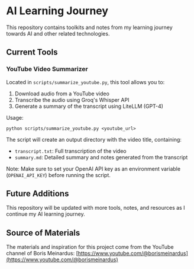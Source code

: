 # AI Learning Journey

This repository contains toolkits and notes from my learning journey towards AI and other related technologies.

## Current Tools

### YouTube Video Summarizer

Located in `scripts/summarize_youtube.py`, this tool allows you to:

1. Download audio from a YouTube video
2. Transcribe the audio using Groq's Whisper API
3. Generate a summary of the transcript using LiteLLM (GPT-4)

Usage:
```
python scripts/summarize_youtube.py <youtube_url>
```

The script will create an output directory with the video title, containing:
- `transcript.txt`: Full transcription of the video
- `summary.md`: Detailed summary and notes generated from the transcript

Note: Make sure to set your OpenAI API key as an environment variable (`OPENAI_API_KEY`) before running the script.

## Future Additions

This repository will be updated with more tools, notes, and resources as I continue my AI learning journey.

## Source of Materials

The materials and inspiration for this project come from the YouTube channel of Boris Meinardus:
[https://www.youtube.com/@borismeinardus](https://www.youtube.com/@borismeinardus)
